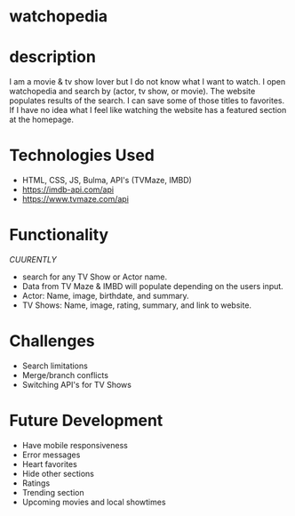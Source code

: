 # watchopedia

# description  
I am a movie & tv show lover but I do not know what I want to watch. I open watchopedia and search by (actor, tv show, or movie). The website populates results of the search. I can save some of those titles to favorites. If I have no idea what I feel like watching the website has a featured section at the homepage.

# Technologies Used
- HTML, CSS, JS, Bulma, API's (TVMaze, IMBD)
- https://imdb-api.com/api
- https://www.tvmaze.com/api


# Functionality
*CUURENTLY* 
- search for any TV Show or Actor name. 
- Data from TV Maze & IMBD will populate depending on the users input.
- Actor: Name, image, birthdate, and summary.
- TV Shows: Name, image, rating, summary, and link to website.

# Challenges
- Search limitations
- Merge/branch conflicts
- Switching API's for TV Shows

# Future Development
- Have mobile responsiveness
- Error messages
- Heart favorites
- Hide other sections
- Ratings
- Trending section
- Upcoming movies and local showtimes
